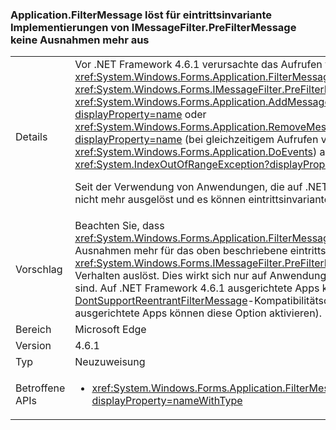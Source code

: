 ### <a name="applicationfiltermessage-no-longer-throws-for-re-entrant-implementations-of-imessagefilterprefiltermessage"></a>Application.FilterMessage löst für eintrittsinvariante Implementierungen von IMessageFilter.PreFilterMessage keine Ausnahmen mehr aus

|   |   |
|---|---|
|Details|Vor .NET Framework 4.6.1 verursachte das Aufrufen von <xref:System.Windows.Forms.Application.FilterMessage(System.Windows.Forms.Message@)> mit <xref:System.Windows.Forms.IMessageFilter.PreFilterMessage(System.Windows.Forms.Message@)>, die <xref:System.Windows.Forms.Application.AddMessageFilter(System.Windows.Forms.IMessageFilter)?displayProperty=name> oder <xref:System.Windows.Forms.Application.RemoveMessageFilter(System.Windows.Forms.IMessageFilter)?displayProperty=name> (bei gleichzeitigem Aufrufen von <xref:System.Windows.Forms.Application.DoEvents>) aufrief, eine <xref:System.IndexOutOfRangeException?displayProperty=name>.<p/>Seit der Verwendung von Anwendungen, die auf .NET Framework 4.6.1 abzielen, wird diese Ausnahme nicht mehr ausgelöst und es können eintrittsinvariante Filter verwendet werden, wie oben beschrieben.|
|Vorschlag|Beachten Sie, dass <xref:System.Windows.Forms.Application.FilterMessage(System.Windows.Forms.Message@)> keine Ausnahmen mehr für das oben beschriebene eintrittsinvariante <xref:System.Windows.Forms.IMessageFilter.PreFilterMessage(System.Windows.Forms.Message@)>-Verhalten auslöst. Dies wirkt sich nur auf Anwendungen aus, die auf .NET Framework 4.6.1 ausgerichtet sind. Auf .NET Framework 4.6.1 ausgerichtete Apps können diese Änderung mithilfe der [DontSupportReentrantFilterMessage](~/docs/framework/migration-guide/mitigation-custom-imessagefilter-prefiltermessage-implementations.md#mitigation)-Kompatibilitätsoption ablehnen (auf ältere Framework-Versionen ausgerichtete Apps können diese Option aktivieren).|
|Bereich|Microsoft Edge|
|Version|4.6.1|
|Typ|Neuzuweisung|
|Betroffene APIs|<ul><li><xref:System.Windows.Forms.Application.FilterMessage(System.Windows.Forms.Message@)?displayProperty=nameWithType></li></ul>|

